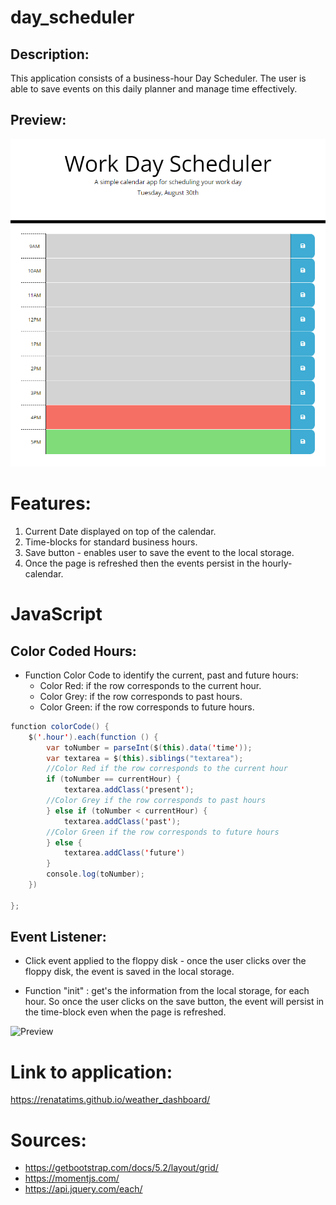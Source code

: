 # day_scheduler

## Description:
This application consists of a business-hour Day Scheduler. The user is able to save events on this daily planner and manage time effectively.

## Preview:

![Preview](./assets/screenshots/Preview.PNG)

# Features:

1. Current Date displayed on top of the calendar.
2. Time-blocks for standard business hours.
3. Save button - enables user to save the event to the local storage.
4. Once the page is refreshed then the events persist in the hourly-calendar.


# JavaScript

## Color Coded Hours:

- Function Color Code to identify the current, past and future hours:
    - Color Red: if the row corresponds to the current hour.
    - Color Grey: if the row corresponds to past hours.
    - Color Green: if the row corresponds to future hours.

````java
function colorCode() {
    $('.hour').each(function () {
        var toNumber = parseInt($(this).data('time'));
        var textarea = $(this).siblings("textarea");
        //Color Red if the row corresponds to the current hour
        if (toNumber == currentHour) {
            textarea.addClass('present');
        //Color Grey if the row corresponds to past hours
        } else if (toNumber < currentHour) {
            textarea.addClass('past');
        //Color Green if the row corresponds to future hours
        } else {
            textarea.addClass('future')
        }
        console.log(toNumber);
    })

};
````

## Event Listener:

- Click event applied to the floppy disk - once the user clicks over the floppy disk, the event is saved in the local storage.

- Function "init" : get's the information from the local storage, for each hour. So once the user clicks on the save button, the event will persist in the time-block even when the page is refreshed. 


![Preview](./assets/screenshots/preview.gif)

# Link to application:

https://renatatims.github.io/weather_dashboard/


# Sources:
- https://getbootstrap.com/docs/5.2/layout/grid/
- https://momentjs.com/
- https://api.jquery.com/each/

